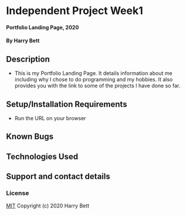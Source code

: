 # Independent Project Week1
#### Portfolio Landing Page, 2020  
#### By Harry Bett
## Description
* This is my Portfolio Landing Page. It details information about me including why I chose to do programming and my hobbies. It also provides you with the link to some of the projects I have done so far.
## Setup/Installation Requirements
* Run the URL on your browser
## Known Bugs

## Technologies Used

## Support and contact details

### License
[MIT](https://choosealicense.com/licenses/mit/)
Copyright (c) 2020 Harry Bett